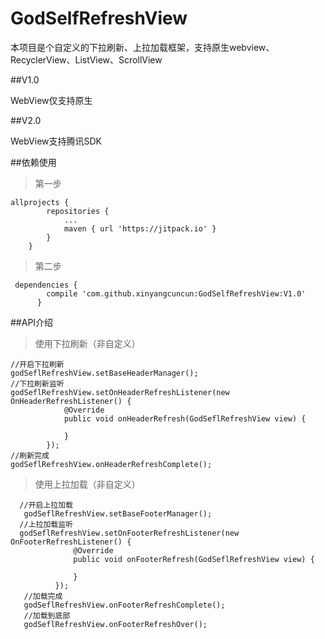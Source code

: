 # GodSelfRefreshView
本项目是个自定义的下拉刷新、上拉加载框架，支持原生webview、RecyclerView、ListView、ScrollView

##V1.0

WebView仅支持原生

##V2.0

WebView支持腾讯SDK

##依赖使用

>第一步

    allprojects {
    		repositories {
    			...
    			maven { url 'https://jitpack.io' }
    		}
    	}
    
>第二步
 
     dependencies {
            compile 'com.github.xinyangcuncun:GodSelfRefreshView:V1.0'
          }

##API介绍

>使用下拉刷新（非自定义）

    //开启下拉刷新
    godSeflRefreshView.setBaseHeaderManager();
    //下拉刷新监听
    godSeflRefreshView.setOnHeaderRefreshListener(new OnHeaderRefreshListener() {
                @Override
                public void onHeaderRefresh(GodSeflRefreshView view) {
                   
                }
            });
    //刷新完成
    godSeflRefreshView.onHeaderRefreshComplete();
    
>使用上拉加载（非自定义）

      //开启上拉加载
       godSeflRefreshView.setBaseFooterManager();
      //上拉加载监听
      godSeflRefreshView.setOnFooterRefreshListener(new OnFooterRefreshListener() {
                  @Override
                  public void onFooterRefresh(GodSeflRefreshView view) {
                      
                  }
              });
       //加载完成
       godSeflRefreshView.onFooterRefreshComplete();
       //加载到底部
       godSeflRefreshView.onFooterRefreshOver();
       
    
